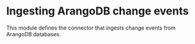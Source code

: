 # Ingesting ArangoDB change events

This module defines the connector that ingests change events from ArangoDB databases.
